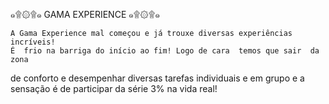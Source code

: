 
๑۩۞۩๑ GAMA EXPERIENCE ๑۩۞۩๑

    A Gama Experience mal começou e já trouxe diversas experiências incríveis!
    É  frio na barriga do início ao fim! Logo de cara  temos que sair  da zona
de conforto e desempenhar diversas tarefas individuais e em grupo e a sensação
é de participar da série 3% na vida real!
